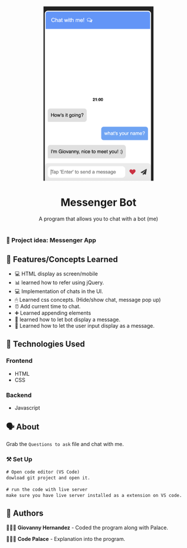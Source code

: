 <p align="center">
    <img width="300" src="./mscbot/images/bot.png">
</p>

<h1 align="center">Messenger Bot</h1>

<div align="center">
A program that allows you to chat with a bot (me) </br></br>
</div>

### 📲 Project idea: Messenger App

## 🌟 Features/Concepts Learned

- 💻 HTML display as screen/mobile
- 📊 learned how to refer using jQuery.
- 💻 Implementation of chats in the UI.
- 🖱 Learned css concepts. (Hide/show chat, message pop up)
- ⏰ Add current time to chat.
- ➕ Learned appending elements
- 💬 learned how to let bot display a message.
- 💬 Learned how to let the user input display as a message. 


## 📂 Technologies Used

### Frontend

- HTML
- CSS

### Backend

- Javascript

## 🗣 About

Grab the `Questions to ask` file and chat with me.


### ⚒️ Set Up

```
# Open code editor (VS Code)
dowload git project and open it.

# run the code with live server
make sure you have live server installed as a extension on VS code.

```

## 📌 Authors

🧑🏽‍💻 **Giovanny Hernandez** - Coded the program along with Palace.

🧑🏽‍💻 **Code Palace** - Explanation into the program.

